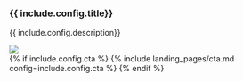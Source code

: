 <div class="rounded p-2 border-2 border-gray-200 flex flex-col">
<div>
<h3>{{ include.config.title}}</h3>
<p>{{ include.config.description}}</p>
<a href="{{ include.config.icon}}"><img src="{{ include.config.icon}}"></a>
</div>
{% if include.config.cta %}
{% include landing_pages/cta.md config=include.config.cta %}
{% endif %}
</div>